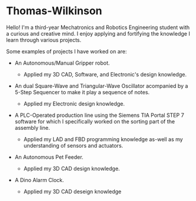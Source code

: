 # Thomas-Wilkinson

Hello! I'm a third-year Mechatronics and Robotics Engineering student with a curious and creative mind. I enjoy applying and fortifying the knowledge I learn through various projects. 

Some examples of projects I have worked on are:
- An Autonomous/Manual Gripper robot.
    - Applied my 3D CAD, Software, and Electronic's design knowledge.
  
- An dual Square-Wave and Triangular-Wave Oscillator acompanied by a 5-Step Sequencer to make it play a sequence of notes.
    - Applied my Electronic design knowledge.
  
- A PLC-Operated production line using the Siemens TIA Portal STEP 7 software for which I specifically worked on the sorting part of the assembly line.
    - Applied my LAD and FBD programming knowledge as-well as my understanding of sensors and actuators.

- An Autonomous Pet Feeder.
    - Applied my 3D CAD design knowledge.
      
- A Dino Alarm Clock.
    - Applied my 3D CAD deseign knowledge 
  

